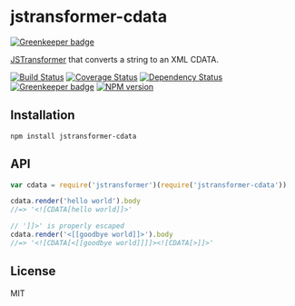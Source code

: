 # jstransformer-cdata

[![Greenkeeper badge](https://badges.greenkeeper.io/jstransformers/jstransformer-cdata.svg)](https://greenkeeper.io/)

[JSTransformer](http://github.com/jstransformers) that converts a string to an XML CDATA.

[![Build Status](https://img.shields.io/travis/jstransformers/jstransformer-cdata/master.svg)](https://travis-ci.org/jstransformers/jstransformer-cdata)
[![Coverage Status](https://img.shields.io/codecov/c/github/jstransformers/jstransformer-cdata/master.svg)](https://codecov.io/gh/jstransformers/jstransformer-cdata)
[![Dependency Status](https://img.shields.io/david/jstransformers/jstransformer-cdata/master.svg)](http://david-dm.org/jstransformers/jstransformer-cdata)
[![Greenkeeper badge](https://badges.greenkeeper.io/jstransformers/jstransformer-cdata.svg)](https://greenkeeper.io/)
[![NPM version](https://img.shields.io/npm/v/jstransformer-cdata.svg)](https://www.npmjs.org/package/jstransformer-cdata)

## Installation

    npm install jstransformer-cdata

## API

```js
var cdata = require('jstransformer')(require('jstransformer-cdata'))

cdata.render('hello world').body
//=> '<![CDATA[hello world]]>'

// ']]>' is properly escaped
cdata.render('<[[goodbye world]]>').body
//=> '<![CDATA[<[[goodbye world]]]]><![CDATA[>]]>'
```

## License

MIT
